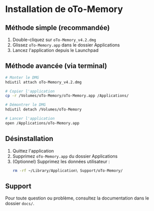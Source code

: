 # Installation de oTo-Memory

## Méthode simple (recommandée)
1. Double-cliquez sur `oTo-Memory_v4.2.dmg`
2. Glissez `oTo-Memory.app` dans le dossier Applications
3. Lancez l'application depuis le Launchpad

## Méthode avancée (via terminal)
```bash
# Monter le DMG
hdiutil attach oTo-Memory_v4.2.dmg

# Copier l'application
cp -r /Volumes/oTo-Memory/oTo-Memory.app /Applications/

# Démontrer le DMG
hdiutil detach /Volumes/oTo-Memory

# Lancer l'application
open /Applications/oTo-Memory.app
```

## Désinstallation
1. Quittez l'application
2. Supprimez `oTo-Memory.app` du dossier Applications
3. (Optionnel) Supprimez les données utilisateur :
   ```bash
   rm -rf ~/Library/Application\ Support/oTo-Memory/
   ```

## Support
Pour toute question ou problème, consultez la documentation dans le dossier `docs/`.
